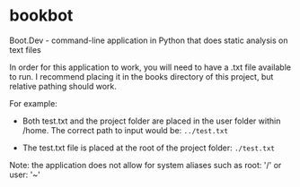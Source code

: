 # bookbot

Boot.Dev - command-line application in Python that does static analysis on text files

In order for this application to work, you will need to have a .txt file available to run. I recommend placing it in the books directory of this project, but relative pathing should work.

For example:

- Both test.txt and the project folder are placed in the user folder within /home. The correct path to input would be:
  `../test.txt`

- The test.txt file is placed at the root of the project folder:
  `./test.txt`

Note: the application does not allow for system aliases such as root: '/' or user: '~'
